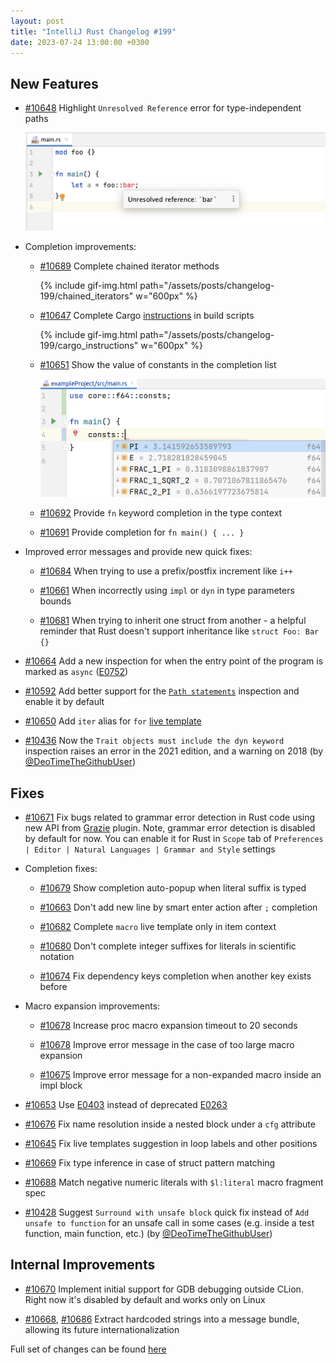 ```yaml
---
layout: post
title: "IntelliJ Rust Changelog #199"
date: 2023-07-24 13:00:00 +0300
---
```



## New Features

* [#10648] Highlight `Unresolved Reference` error for type-independent paths

  <img src="/assets/posts/changelog-199/unresolved_reference.png" width="700px"/>

* Completion improvements:

  * [#10689] Complete chained iterator methods

    {% include gif-img.html path="/assets/posts/changelog-199/chained_iterators" w="600px" %}

  * [#10647] Complete Cargo [instructions](https://doc.rust-lang.org/cargo/reference/build-scripts.html#outputs-of-the-build-script) in build scripts

    {% include gif-img.html path="/assets/posts/changelog-199/cargo_instructions" w="600px" %}

  * [#10651] Show the value of constants in the completion list

    <img src="/assets/posts/changelog-199/constant-values.png" width="600px"/>

  * [#10692] Provide `fn` keyword completion in the type context

  * [#10691] Provide completion for `fn main() { ... }`

* Improved error messages and provide new quick fixes:

  * [#10684] When trying to use a prefix/postfix increment like `i++`

  * [#10661] When incorrectly using `impl` or `dyn` in type parameters bounds

  * [#10681] When trying to inherit one struct from another - a helpful reminder that Rust doesn't support inheritance like `struct Foo: Bar {}`

* [#10664] Add a new inspection for when the entry point of the program is marked as `async` ([E0752](https://doc.rust-lang.org/error_codes/E0752.html))

* [#10592] Add better support for the [`Path statements`](https://doc.rust-lang.org/rustc/lints/listing/warn-by-default.html#path-statements) inspection and enable it by default

* [#10650] Add `iter` alias for `for` [live template](https://plugins.jetbrains.com/plugin/8182-rust/docs/rust-code-generation.html#live-templates)

* [#10436] Now the `Trait objects must include the dyn keyword` inspection raises an error in the 2021 edition, and a warning on 2018 (by [@DeoTimeTheGithubUser])

## Fixes

* [#10671] Fix bugs related to grammar error detection in Rust code using new API from [Grazie](https://plugins.jetbrains.com/plugin/12175-grazie-lite) plugin. Note, grammar error detection is disabled by default for now. You can enable it for Rust in `Scope` tab of `Preferences | Editor | Natural Languages | Grammar and Style` settings

* Completion fixes:

  * [#10679] Show completion auto-popup when literal suffix is typed

  * [#10663] Don't add new line by smart enter action after `;` completion

  * [#10682] Complete `macro` live template only in item context

  * [#10680] Don't complete integer suffixes for literals in scientific notation

  * [#10674] Fix dependency keys completion when another key exists before

* Macro expansion improvements:

  * [#10678] Increase proc macro expansion timeout to 20 seconds

  * [#10678] Improve error message in the case of too large macro expansion

  * [#10675] Improve error message for a non-expanded macro inside an impl block

* [#10653] Use [E0403](https://doc.rust-lang.org/error_codes/E0403.html) instead of deprecated [E0263](https://doc.rust-lang.org/error_codes/E0263.html)

* [#10676] Fix name resolution inside a nested block under a `cfg` attribute

* [#10645] Fix live templates suggestion in loop labels and other positions

* [#10669] Fix type inference in case of struct pattern matching

* [#10688] Match negative numeric literals with `$l:literal` macro fragment spec

* [#10428] Suggest `Surround with unsafe block` quick fix instead of `Add unsafe to function` for an unsafe call in some cases (e.g. inside a test function, main function, etc.) (by [@DeoTimeTheGithubUser])

## Internal Improvements

* [#10670] Implement initial support for GDB debugging outside CLion. Right now it's disabled by default and works only on Linux

* [#10668], [#10686] Extract hardcoded strings into a message bundle, allowing its future internationalization

Full set of changes can be found [here](https://github.com/intellij-rust/intellij-rust/milestone/108?closed=1)

[@DeoTimeTheGithubUser]: https://github.com/DeoTimeTheGithubUser

[#10428]: https://github.com/intellij-rust/intellij-rust/pull/10428
[#10436]: https://github.com/intellij-rust/intellij-rust/pull/10436
[#10592]: https://github.com/intellij-rust/intellij-rust/pull/10592
[#10645]: https://github.com/intellij-rust/intellij-rust/pull/10645
[#10647]: https://github.com/intellij-rust/intellij-rust/pull/10647
[#10648]: https://github.com/intellij-rust/intellij-rust/pull/10648
[#10650]: https://github.com/intellij-rust/intellij-rust/pull/10650
[#10651]: https://github.com/intellij-rust/intellij-rust/pull/10651
[#10653]: https://github.com/intellij-rust/intellij-rust/pull/10653
[#10661]: https://github.com/intellij-rust/intellij-rust/pull/10661
[#10663]: https://github.com/intellij-rust/intellij-rust/pull/10663
[#10664]: https://github.com/intellij-rust/intellij-rust/pull/10664
[#10668]: https://github.com/intellij-rust/intellij-rust/pull/10668
[#10669]: https://github.com/intellij-rust/intellij-rust/pull/10669
[#10670]: https://github.com/intellij-rust/intellij-rust/pull/10670
[#10671]: https://github.com/intellij-rust/intellij-rust/pull/10671
[#10674]: https://github.com/intellij-rust/intellij-rust/pull/10674
[#10675]: https://github.com/intellij-rust/intellij-rust/pull/10675
[#10676]: https://github.com/intellij-rust/intellij-rust/pull/10676
[#10678]: https://github.com/intellij-rust/intellij-rust/pull/10678
[#10679]: https://github.com/intellij-rust/intellij-rust/pull/10679
[#10680]: https://github.com/intellij-rust/intellij-rust/pull/10680
[#10681]: https://github.com/intellij-rust/intellij-rust/pull/10681
[#10682]: https://github.com/intellij-rust/intellij-rust/pull/10682
[#10684]: https://github.com/intellij-rust/intellij-rust/pull/10684
[#10686]: https://github.com/intellij-rust/intellij-rust/pull/10686
[#10688]: https://github.com/intellij-rust/intellij-rust/pull/10688
[#10689]: https://github.com/intellij-rust/intellij-rust/pull/10689
[#10691]: https://github.com/intellij-rust/intellij-rust/pull/10691
[#10692]: https://github.com/intellij-rust/intellij-rust/pull/10692
